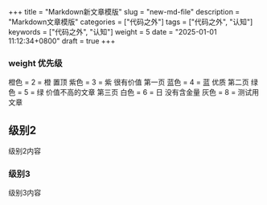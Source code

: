 +++
title = "Markdown新文章模版"
slug = "new-md-file"
description = "Markdown文章模版"
categories = ["代码之外"]
tags = ["代码之外", "认知"]
keywords = ["代码之外", "认知"]
weight = 5
date = "2025-01-01 11:12:34+0800"
draft = true
+++

### weight 优先级

橙色 = 2 = 橙 置顶
紫色 = 3 = 紫 很有价值 第一页
蓝色 = 4 = 蓝 优质 第二页
绿色 = 5 = 绿 价值不高的文章 第三页 
白色 = 6 = 日 没有含金量
灰色 = 8 = 测试用文章




## 级别2
级别2内容

### 级别3
级别3内容








